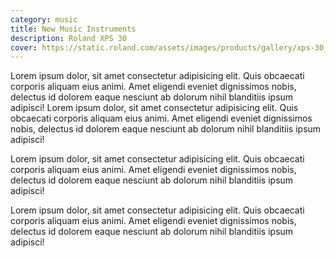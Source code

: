 ```yaml
---
category: music
title: New Music Instruments
description: Roland XPS 30
cover: https://static.roland.com/assets/images/products/gallery/xps-30_gal.jpg
---
```


Lorem ipsum dolor, sit amet consectetur adipisicing elit. Quis obcaecati corporis aliquam eius animi. Amet eligendi eveniet dignissimos nobis, delectus id dolorem eaque nesciunt ab dolorum nihil blanditiis ipsum adipisci! Lorem ipsum dolor, sit amet consectetur adipisicing elit. Quis obcaecati corporis aliquam eius animi. Amet eligendi eveniet dignissimos nobis, delectus id dolorem eaque nesciunt ab dolorum nihil blanditiis ipsum adipisci!

Lorem ipsum dolor, sit amet consectetur adipisicing elit. Quis obcaecati corporis aliquam eius animi. Amet eligendi eveniet dignissimos nobis, delectus id dolorem eaque nesciunt ab dolorum nihil blanditiis ipsum adipisci!

Lorem ipsum dolor, sit amet consectetur adipisicing elit. Quis obcaecati corporis aliquam eius animi. Amet eligendi eveniet dignissimos nobis, delectus id dolorem eaque nesciunt ab dolorum nihil blanditiis ipsum adipisci!
